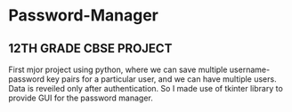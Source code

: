 # Password-Manager

## 12TH GRADE CBSE PROJECT

First mjor project using python, where we can save multiple username-password key pairs for a particular user, and we can have multiple users.
Data is reveiled only after authentication.
So I made use of tkinter library to provide GUI for the password manager.
